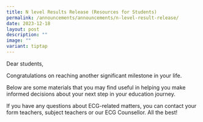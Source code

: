 ```yaml
---
title: N level Results Release (Resources for Students)
permalink: /announcements/announcements/n-level-result-release/
date: 2023-12-18
layout: post
description: ""
image: ""
variant: tiptap
---
```

<p>Dear students,</p><p>Congratulations on reaching another significant milestone in your life.</p><p>Below are some materials that you may find useful in helping you make informed decisions about your next step in your education journey.</p><p></p><p>If you have any questions about ECG-related matters, you can contact your form teachers, subject teachers or our ECG Counsellor. All the best!</p><p></p>